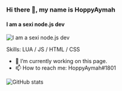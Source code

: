 ### Hi there 👋, my name is HoppyAymah

#### I am a sexi node.js dev

![I am a sexi node.js dev](https://media.discordapp.net/attachments/830395249499177000/883664831134203994/unknown.png)


Skills:  LUA / JS / HTML / CSS

- 🔭 I’m currently working on this page. 
- 📫 How to reach me: HoppyAymah#1801 




![GitHub stats](https://github-readme-stats.vercel.app/api?username=hoppyaymah&show_icons=true)  

